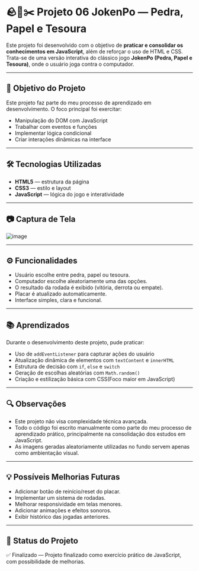# 🪨📄✂️ Projeto 06 JokenPo — Pedra, Papel e Tesoura

Este projeto foi desenvolvido com o objetivo de **praticar e consolidar os conhecimentos em JavaScript**, além de reforçar o uso de HTML e CSS. Trata-se de uma versão interativa do clássico jogo **JokenPo (Pedra, Papel e Tesoura)**, onde o usuário joga contra o computador.

---

## 🎯 Objetivo do Projeto

Este projeto faz parte do meu processo de aprendizado em desenvolvimento. O foco principal foi exercitar:

- Manipulação do DOM com JavaScript
- Trabalhar com eventos e funções
- Implementar lógica condicional
- Criar interações dinâmicas na interface

---

## 🛠️ Tecnologias Utilizadas

- **HTML5** — estrutura da página  
- **CSS3** — estilo e layout  
- **JavaScript** — lógica do jogo e interatividade  

---
## 📷 Captura de Tela

![image](https://github.com/user-attachments/assets/94aad0fd-03d4-47fd-93f0-287cce47f311)

---

## ⚙️ Funcionalidades

- Usuário escolhe entre pedra, papel ou tesoura.
- Computador escolhe aleatoriamente uma das opções.
- O resultado da rodada é exibido (vitória, derrota ou empate).
- Placar é atualizado automaticamente.
- Interface simples, clara e funcional.

---

## 📚 Aprendizados

Durante o desenvolvimento deste projeto, pude praticar:

- Uso de `addEventListener` para capturar ações do usuário
- Atualização dinâmica de elementos com `textContent` e `innerHTML`
- Estrutura de decisão com `if`, `else` e `switch`
- Geração de escolhas aleatórias com `Math.random()`
- Criação e estilização básica com CSS(Foco maior em JavaScript)

---

## 🔍 Observações

- Este projeto não visa complexidade técnica avançada.
- Todo o código foi escrito manualmente como parte do meu processo de aprendizado prático, principalmente na consolidação dos estudos em JavaScript.
- As imagens geradas aleatoriamente utilizadas no fundo servem apenas como ambientação visual.

---

## 💡 Possíveis Melhorias Futuras

- Adicionar botão de reinício/reset do placar.
- Implementar um sistema de rodadas.
- Melhorar responsividade em telas menores.
- Adicionar animações e efeitos sonoros.
- Exibir histórico das jogadas anteriores.

---

## 📌 Status do Projeto

✅ Finalizado — Projeto finalizado como exercício prático de JavaScript, com possibilidade de melhorias.


